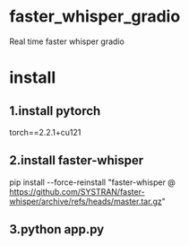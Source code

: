 # faster_whisper_gradio
Real time faster whisper gradio

# install



## 1.install pytorch
torch==2.2.1+cu121

## 2.install faster-whisper
pip install --force-reinstall "faster-whisper @ https://github.com/SYSTRAN/faster-whisper/archive/refs/heads/master.tar.gz"

## 3.python app.py
